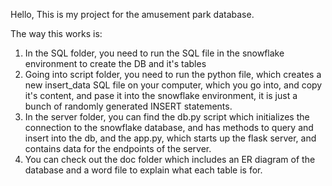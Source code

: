 Hello, This is my project for the amusement park database. 

The way this works is:
1. In the SQL folder, you need to run the SQL file in the snowflake environment to create the DB and it's tables
2. Going into script folder, you need to run the python file, which creates a new insert_data SQL file on your computer, which you go into, and copy it's content, and pase it into the snowflake environment, it is just a bunch of randomly generated INSERT statements.
3. In the server folder, you can find the db.py script which initializes the connection to the snowflake database, and has methods to query and insert into the db, and the app.py, which starts up the flask server, and contains data for the endpoints of the server.
4. You can check out the doc folder which includes an ER diagram of the database and a word file to explain what each table is for.
